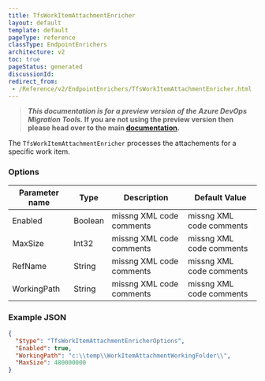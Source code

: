 ```yaml
---
title: TfsWorkItemAttachmentEnricher
layout: default
template: default
pageType: reference
classType: EndpointEnrichers
architecture: v2
toc: true
pageStatus: generated
discussionId: 
redirect_from: 
 - /Reference/v2/EndpointEnrichers/TfsWorkItemAttachmentEnricher.html
---
```



>**_This documentation is for a preview version of the Azure DevOps Migration Tools._ If you are not using the preview version then please head over to the main [documentation](https://nkdagility.com/docs/azure-devops-migration-tools).**

The `TfsWorkItemAttachmentEnricher` processes the attachements for a specific work item.

### Options

| Parameter name         | Type    | Description                              | Default Value                            |
|------------------------|---------|------------------------------------------|------------------------------------------|
| Enabled | Boolean | missng XML code comments | missng XML code comments |
| MaxSize | Int32 | missng XML code comments | missng XML code comments |
| RefName | String | missng XML code comments | missng XML code comments |
| WorkingPath | String | missng XML code comments | missng XML code comments |


### Example JSON

```JSON
{
  "$type": "TfsWorkItemAttachmentEnricherOptions",
  "Enabled": true,
  "WorkingPath": "c:\\temp\\WorkItemAttachmentWorkingFolder\\",
  "MaxSize": 480000000
}
```
